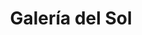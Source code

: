 ---
title: "Galería del Sol"
url: /san-carlos-de-bariloche/galeria-del-sol/
shop: centro comercial
---